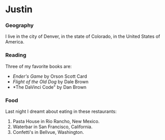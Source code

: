 #  Justin

### Geography

I live in the city of Denver, in the state of Colorado, in the United States of America.

### Reading

Three of my favorite books are:

- *Ender's Game* by Orson Scott Card
- *Flight of the Old Dog* by Dale Brown
- *The DaVinci Code" by Dan Brown

### Food

Last night I dreamt about eating in these restaurants:

1. Pasta House in Rio Rancho, New Mexico.
2. Waterbar in San Francisco, California.
3. Confetti's in Bellvue, Washington.
